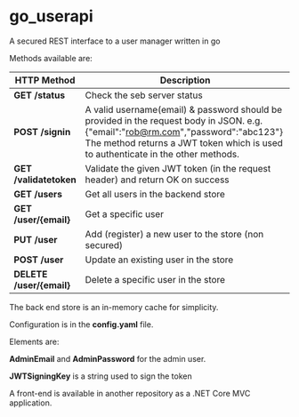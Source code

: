 # go_userapi
A secured REST interface to a user manager written in go

Methods available are:

| HTTP Method | Description |
|---|---|
|**GET /status** |Check the seb server status |
|**POST /signin**|A valid username(email) & password should be provided in the request body in JSON. e.g. {"email":"rob@rm.com","password":"abc123"} The method returns a JWT token which is used to authenticate in the other methods.|
|**GET /validatetoken**|Validate the given JWT token (in the request header) and return OK on success|
|**GET /users**|Get all users in the backend store|
|**GET /user/{email}**|Get a specific user|
|**PUT /user**|Add (register) a new user to the store (non secured)|
|**POST /user**|Update an existing user in the store|
|**DELETE /user/{email}**|Delete a specific user in the store|

The back end store is an in-memory cache for simplicity.

Configuration is in the **config.yaml** file. 

Elements are:

**AdminEmail** and **AdminPassword** for the admin user.

**JWTSigningKey** is a string used to sign the token

A front-end is available in another repository as a .NET Core MVC application.
